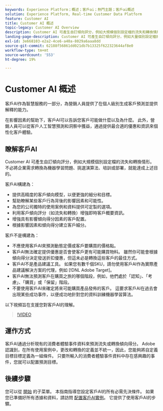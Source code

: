 ```yaml
---
keywords: Experience Platform；概述；客戶ai；熱門主題；客戶ai概述
solution: Experience Platform, Real-time Customer Data Platform
feature: Customer AI
title: Customer AI 概述
topic-legacy: Customer AI Overview
description: Customer AI 可產生自訂傾向評分，例如大規模個別設定檔的流失和轉換情形。不必將企業需求轉換為機器學習問題、挑選演算法、培訓或部署，就能達成上述目的。
landing-page-description: Customer AI 可產生自訂傾向評分，例如大量個別設定檔的流失和轉換情形。
exl-id: 3e668103-e2a2-4ce6-a40a-8029a6aaa8dd
source-git-commit: 62188f56861dd021db7b13325f622323644af8e0
workflow-type: tm+mt
source-wordcount: '553'
ht-degree: 19%

---
```



# Customer AI 概述

客戶AI作為智慧服務的一部分，為營銷人員提供了在個人級別生成客戶預測並提供解釋的能力。

在影響因素的幫助下，客戶AI可以告訴您客戶可能做什麼以及為什麼。 此外，營銷人員可以從客戶人工智慧預測和洞察中獲益，通過提供最合適的優惠和資訊來個性化客戶體驗。

## 瞭解客戶AI

Customer AI 可產生自訂傾向評分，例如大規模個別設定檔的流失和轉換情形。不必將企業需求轉換為機器學習問題、挑選演算法、培訓或部署，就能達成上述目的。

客戶AI構建為：

- 提供高精度的客戶傾向模型，以便更強的細分和目標。
- 幫助瞭解某些客戶行為背後的影響因素和可能性。
- 為您的公司獨特的使用案例和資料提供可定製的選項。
- 利用客戶傾向評分（如流失和轉換）增強即時客戶概要資訊。
- 增強具有影響傾向得分因素的客戶配置。
- 根據影響因素和傾向得分建立客戶細分。

客戶不是構建為：

- 不應使用客戶AI來預測動態定價或客戶要購買的價格點。
- 客戶AI無法確定提供優惠是否會使客戶更有可能購買物料。 雖然你可能會根據傾向得分決定發送折扣優惠，但這未必是轉換這些客戶的最佳方式。
- 客戶AI不是產品建議工具。 如果您有數千個SKU，請勿使用客戶AI作為實際產品建議解決方案的代理，例如 [!DNL Adobe Target]。
- 客戶AI無法預測客戶在購買之旅的哪個階段，例如，他們處於「認知」、「考慮」、「購買」或「保留」階段。
- 不要使用客戶AI來確定將來可能購買產品發佈的客戶。 這要求客戶AI在過去會出現某些成功事件，以便成功地針對您的資料訓練機器學習算法。

以下視頻旨在支援您對客戶AI的理解。

>[!VIDEO](https://video.tv.adobe.com/v/32664?learn=on&quality=12)

## 運作方式

客戶AI通過分析現有的消費者體驗事件資料來預測流失或轉換傾向得分。 Adobe認識到，在所有使用案例中，更改和轉換的定義並不統一，因此，您能夠將自定義目標目標定義為一組條件。 只要所輸入的消費者體驗事件資料中存在感興趣的事件，您就可以配置預測目標。

## 後續步驟

您可以從 [開始](./getting-started.md) 的子菜單。 本指南指導您設定客戶AI的所有必需先決條件。 如果您已準備好所有憑據和資料，請訪問  [配置客戶AI實例](./user-guide/configure.md)。 它提供了使用客戶AI的步驟。
